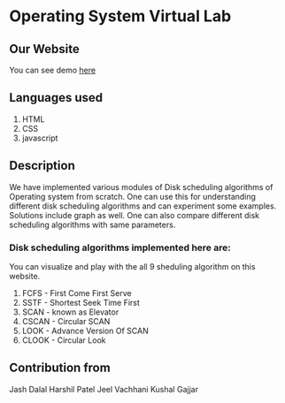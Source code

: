# Operating System Virtual Lab

## Our Website

You can see demo [here](https://jeel279.github.io/osvlab/.)

## Languages used

1. HTML
2. CSS
3. javascript

## Description

We have implemented various modules of Disk scheduling algorithms of Operating system from scratch. One can use this for understanding different disk scheduling algorithms and can experiment some examples. Solutions include graph as well. One can also compare different disk scheduling algorithms with same parameters. 

### Disk scheduling algorithms implemented here are:

You can visualize and play with the all 9 sheduling algorithm on this website.

1.	FCFS  -  First Come First Serve 
2.	SSTF  -  Shortest Seek Time First 
3.	SCAN  -  known as Elevator 
4.	CSCAN -  Circular SCAN 
5.	LOOK  -  Advance Version Of SCAN 
6.	CLOOK -  Circular Look

## Contribution from

Jash Dalal
Harshil Patel
Jeel Vachhani
Kushal Gajjar
